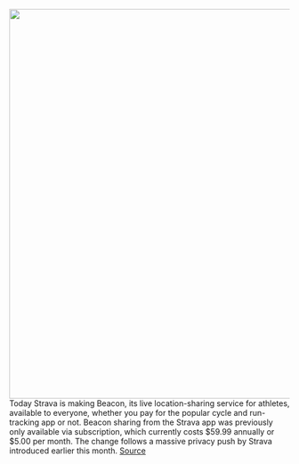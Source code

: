 <img src='https://cdn.vox-cdn.com/thumbor/8kMvuSsyvz-5H0PPu2W19wTMmbo=/0x0:1280x952/1200x800/filters:focal(514x429:718x633)/cdn.vox-cdn.com/uploads/chorus_image/image/69798597/run_640px.0.png' width='700px' /><br/>
Today Strava is making Beacon, its live location-sharing service for athletes, available to everyone, whether you pay for the popular cycle and run-tracking app or not. Beacon sharing from the Strava app was previously only available via subscription, which currently costs $59.99 annually or $5.00 per month. The change follows a massive privacy push by Strava introduced earlier this month.
<a href='https://www.theverge.com/2021/8/31/22649880/strava-beacon-live-location-tracking-map-data-privacy'> Source <a/>